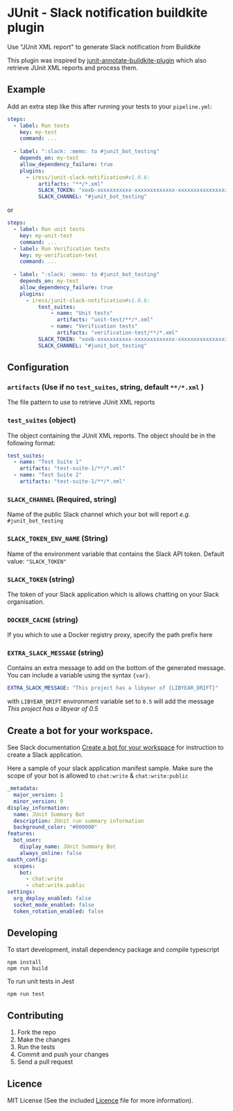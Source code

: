 # JUnit - Slack notification buildkite plugin

Use "JUnit XML report" to generate Slack notification from Buildkite

This plugin was inspired by
[junit-annotate-buildkite-plugin](https://github.com/buildkite-plugins/junit-annotate-buildkite-plugin)
which also retrieve JUnit XML reports and process them.

## Example

Add an extra step like this after running your tests to your `pipeline.yml`:
```yml
steps:
  - label: Run tests
    key: my-test
    command: ...
    
  - label: ":slack: :memo: to #junit_bot_testing"
    depends_on: my-test
    allow_dependency_failure: true
    plugins:
      - iress/junit-slack-notification#v1.0.6:
          artifacts: "**/*.xml"
          SLACK_TOKEN: "xoxb-xxxxxxxxxxx-xxxxxxxxxxxxx-xxxxxxxxxxxxxxxxxxxxxxxx"
          SLACK_CHANNEL: "#junit_bot_testing"
```
or
```yml
steps:
  - label: Run unit tests
    key: my-unit-test
    command: ...
  - label: Run Verification tests
    key: my-verification-test
    command: ...
    
  - label: ":slack: :memo: to #junit_bot_testing"
    depends_on: my-test
    allow_dependency_failure: true
    plugins:
      - iress/junit-slack-notification#v1.0.6:
          test_suites:
              - name: "Unit tests"
                artifacts: "unit-test/**/*.xml"
              - name: "Verification tests"
                artifacts: "verification-test/**/*.xml"
          SLACK_TOKEN: "xoxb-xxxxxxxxxxx-xxxxxxxxxxxxx-xxxxxxxxxxxxxxxxxxxxxxxx"
          SLACK_CHANNEL: "#junit_bot_testing"
```

## Configuration

### `artifacts` (Use if no `test_suites`, string, default `**/*.xml` )

The file pattern to use to retrieve JUnit XML reports

### `test_suites` (object)

The object containing the JUnit XML reports. The object should be in the following format:

```yml
test_suites:
  - name: "Test Suite 1"
    artifacts: "test-suite-1/**/*.xml"
  - name: "Test Suite 2"
    artifacts: "test-suite-1/**/*.xml"

```

### `SLACK_CHANNEL` (Required, string)

Name of the public Slack channel which your bot will report _e.g._ `#junit_bot_testing`

### `SLACK_TOKEN_ENV_NAME` (String)

Name of the environment variable that contains the Slack API token. Default value: `"SLACK_TOKEN"`

### `SLACK_TOKEN` (string)

The token of your Slack application which is allows chatting on your Slack organisation. 

### `DOCKER_CACHE` (string) 

If you which to use a Docker registry proxy, specify the path prefix here

### `EXTRA_SLACK_MESSAGE` (string)

Contains an extra message to add on the bottom of the generated message. You can include a variable using the syntax `{var}`.

```yaml
EXTRA_SLACK_MESSAGE: "This project has a libyear of {LIBYEAR_DRIFT}"
```
with `LIBYEAR_DRIFT` environment variable set to `0.5` will add the message _This project has a libyear of 0.5_

## Create a bot for your workspace.
See Slack documentation [Create a bot for your workspace](https://slack.com/intl/en-fr/help/articles/115005265703-Create-a-bot-for-your-workspace) for instruction to create a Slack application.

Here a sample of your slack application manifest sample. Make sure the scope of your bot is allowed to `chat:write` & `chat:write:public`

```yaml
_metadata:
  major_version: 1
  minor_version: 0
display_information:
  name: JUnit Summary Bot
  description: JUnit run summary information
  background_color: "#000000"
features:
  bot_user:
    display_name: JUnit Summary Bot
    always_online: false
oauth_config:
  scopes:
    bot:
      - chat:write
      - chat:write.public
settings:
  org_deploy_enabled: false
  socket_mode_enabled: false
  token_rotation_enabled: false
```


## Developing

To start development, install dependency package and compile typescript
```shell
npm install
npm run build
```

To run unit tests in Jest

```shell
npm run test
```

## Contributing

1. Fork the repo
2. Make the changes
3. Run the tests
4. Commit and push your changes
5. Send a pull request

## Licence
MIT License (See the included [Licence](LICENSE) file for more information).
